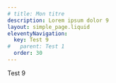 ```yaml
---
# title: Mon titre
description: Lorem ipsum dolor 9
layout: simple_page.liquid
eleventyNavigation:
  key: Test 9
#   parent: Test 1
  order: 30
---
```

Test 9